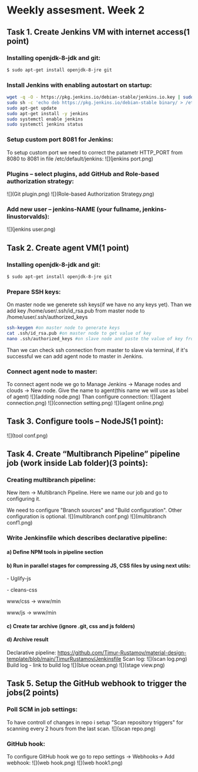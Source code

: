 # Weekly assesment. Week 2
## Task 1. Create Jenkins VM with internet access(1 point)
### Installing openjdk-8-jdk and git: 
 ````sh
 $ sudo apt-get install openjdk-8-jre git
 ````
### Install Jenkins with enabling autostart on startup:
````sh
wget -q -O - https://pkg.jenkins.io/debian-stable/jenkins.io.key | sudo apt-key add - 
sudo sh -c 'echo deb https://pkg.jenkins.io/debian-stable binary/ > /etc/apt/sources.list.d/jenkins.list'
sudo apt-get update
sudo apt-get install -y jenkins
sudo systemctl enable jenkins
sudo systemctl jenkins status
````
### Setup custom port 8081 for Jenkins:
To setup custom port we need to correct the patametr HTTP_PORT from 8080 to 8081 in file /etc/default/jenkins:
![](jenkins port.png)
### Plugins – select plugins, add GitHub and Role-based authorization strategy:
![](Git plugin.png)
![](Role-based Authorization Strategy.png)
### Add new user – jenkins-NAME (your fullname, jenkins-linustorvalds):
![](jenkins user.png)
## Task 2. Create agent VM(1 point)
### Installing openjdk-8-jdk and git: 
 ````sh
 $ sudo apt-get install openjdk-8-jre git
````
### Prepare SSH keys: 
On master node we generete ssh keys(if we have no any keys yet). Than we add key /home/user/.ssh/id_rsa.pub from master node to /home/user/.ssh/authorized_keys
````sh
ssh-keygen #on master node to generate keys
cat .ssh/id_rsa.pub #on master node to get value of key
nano .ssh/authorized_keys #on slave node and paste the value of key from master here, than save the file
````
Than we can check ssh connection from master to slave via terminal, if it's successful we can add agent node to master in Jenkins.
### Connect agent node to master: 
To connect agent node we go to Manage Jenkins -> Manage nodes and clouds -> New node. Give the name to agent(this name we will use as label of agent)
![](adding node.png)
Than configure connection:
![](agent connection.png)
![](connection setting.png)
![](agent online.png)
## Task 3. Configure tools – NodeJS(1 point):
![](tool conf.png)
## Task 4. Create “Multibranch Pipeline” pipeline job (work inside Lab folder)(3 points):
### Creating multibranch pipeline:
New item -> Multibranch Pipeline. Here we name our job and go to configuring it. </p>
We need to configure "Branch sources" and "Build configuration". Other configuration is optional. 
![](multibranch conf.png)
![](multibranch conf1.png)
### Write Jenkinsfile which describes declarative pipeline:
#### a) Define NPM tools in pipeline section
#### b) Run in parallel stages for compressing JS, CSS files by using next utils:
- Uglify-js</p>
- cleans-css </p>
www/css -> www/min </p>
www/js -> www/min </p>
#### c) Create tar archive (ignore .git, css and js folders)
#### d) Archive result 
Declarative pipeline: https://github.com/Timur-Rustamov/material-design-template/blob/main/TimurRustamov/Jenkinsfile 
Scan log:
![](scan log.png)
Build log - link to build log
![](blue ocean.png)
![](stage view.png)
## Task 5. Setup the GitHub webhook to trigger the jobs(2 points)
### Poll SCM in job settings:
To have controll of changes in repo i setup "Scan repository triggers" for scanning every 2 hours from the last scan.
![](scan repo.png)
### GitHub hook:
To configure GitHub hook we go to repo settings -> Webhooks-> Add webhook: 
![](web hook.png)
![](web hook1.png)





